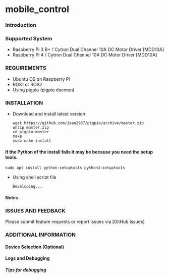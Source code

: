 # mobile_control

### Introduction

### Supported System

- Raspberry Pi 3 B+ / Cytron Dual Channel 10A DC Motor Driver [MDD10A]
- Raspberry Pi 4    / Cytron Dual Channel 10A DC Motor Driver [MDD10A]

### REQUIREMENTS

- Ubuntu OS on Raspberry Pi
- ROS1 or ROS2
- Using pigpio (pigpio daemon) 

### INSTALLATION

- Download and install latest version

  ```
  wget https://github.com/joan2937/pigpio/archive/master.zip
  unzip master.zip
  cd pigpio-master
  make
  sudo make install
  ```

#### If the Python of the install fails it may be because you need the setup tools.

  ```
  sudo apt install python-setuptools python3-setuptools
  ```

- Using shell script file

  ```
  Developing...
  ```


#### Notes


### ISSUES AND FEEDBACK

Please submit feature requests or report issues via [GitHub Issues]

### ADDITIONAL INFORMATION

#### Device Selection (Optional)


#### Logs and Debugging


##### Tips for debugging
